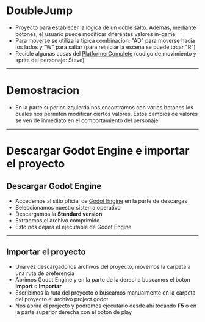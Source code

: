 # DoubleJump
* Proyecto para establecer la logica de un doble salto. Ademas, mediante botones, el usuario puede modificar diferentes valores in-game
* Para moverse se utiliza la tipica combinacion: "AD" para moverse hacia los lados y "W" para saltar (para reiniciar la escena se puede tocar "R")
* Recicle algunas cosas del [PlatformerComplete](https://github.com/MarcoPaoletta/PlatformerComplete) (codigo de movimiento y sprite del personaje: Steve)
---
# Demostracion
* En la parte superior izquierda nos encontramos con varios botones los cuales nos permiten modificar ciertos valores. Estos cambios de valores se ven de inmediato en el comportamiento del personaje
  <RECURSO DE IMAGEN>
---
# Descargar Godot Engine e importar el proyecto


## Descargar Godot Engine

* Accedemos al sitio oficial de [Godot Engine](https://godotengine.org/download) en la parte de descargas
* Seleccionamos nuestro sistema operativo
* Descargamos la **Standard version**
* Extraemos el archivo comprimido
* Esto nos dejara el ejecutable de Godot Engine

---

## Importar el proyecto

* Una vez descargado los archivos del proyecto, movemos la carpeta a una ruta de preferencia
* Abrimos Godot Engine y en la parte de la derecha buscamos el boton **Import** o **Importar**
* Escribimos la ruta del proyecto o buscamos manualmente en la carpeta del proyecto el archivo project.godot 
* Nos abrira el projecto y podremos ejecutarlo desde ahi tocando **F5** o en la parte superior derecha con el boton de play